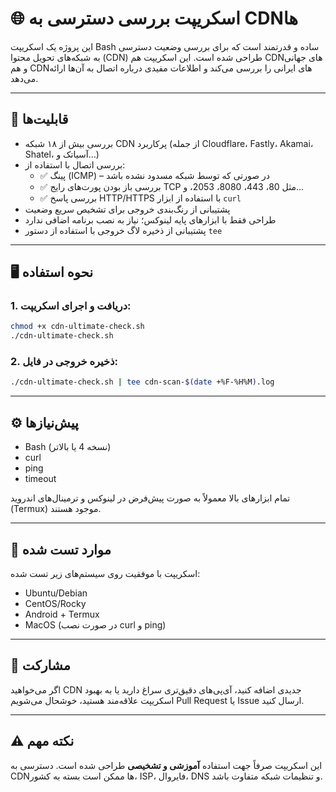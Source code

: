 # 🌐 اسکریپت بررسی دسترسی به CDNها

این پروژه یک اسکریپت Bash ساده و قدرتمند است که برای بررسی وضعیت دسترسی به شبکه‌های تحویل محتوا (CDN) طراحی شده است. این اسکریپت هم CDNهای جهانی و هم CDNهای ایرانی را بررسی می‌کند و اطلاعات مفیدی درباره اتصال به آن‌ها ارائه می‌دهد.

---

## 🧰 قابلیت‌ها

- بررسی بیش از ۱۸ شبکه CDN پرکاربرد (از جمله Cloudflare، Fastly، Akamai، Shatel، آسیاتک و...)
- بررسی اتصال با استفاده از:
  - ✅ پینگ (ICMP) – در صورتی که توسط شبکه مسدود نشده باشد
  - ✅ بررسی باز بودن پورت‌های رایج TCP مثل 80، 443، 8080، 2053، و...
  - ✅ بررسی پاسخ HTTP/HTTPS با استفاده از ابزار `curl`
- پشتیبانی از رنگ‌بندی خروجی برای تشخیص سریع وضعیت
- طراحی فقط با ابزارهای پایه لینوکس؛ نیاز به نصب برنامه اضافی ندارد
- پشتیبانی از ذخیره لاگ خروجی با استفاده از دستور `tee`

---

## 🖥️ نحوه استفاده

### 1. دریافت و اجرای اسکریپت:

```bash
chmod +x cdn-ultimate-check.sh
./cdn-ultimate-check.sh
```

### 2. ذخیره خروجی در فایل:

```bash
./cdn-ultimate-check.sh | tee cdn-scan-$(date +%F-%H%M).log
```

---

## ⚙️ پیش‌نیازها

- Bash (نسخه 4 یا بالاتر)
- curl
- ping
- timeout

تمام ابزارهای بالا معمولاً به صورت پیش‌فرض در لینوکس و ترمینال‌های اندروید (Termux) موجود هستند.

---

## 🧪 موارد تست شده

اسکریپت با موفقیت روی سیستم‌های زیر تست شده:
- Ubuntu/Debian
- CentOS/Rocky
- Android + Termux
- MacOS (در صورت نصب curl و ping)

---

## 🙌 مشارکت

اگر می‌خواهید CDN جدیدی اضافه کنید، آی‌پی‌های دقیق‌تری سراغ دارید یا به بهبود اسکریپت علاقه‌مند هستید، خوشحال می‌شویم Pull Request یا Issue ارسال کنید.

---

## ⚠️ نکته مهم

این اسکریپت صرفاً جهت استفاده **آموزشی و تشخیصی** طراحی شده است. دسترسی به CDNها ممکن است بسته به کشور، ISP، فایروال، DNS و تنظیمات شبکه متفاوت باشد.